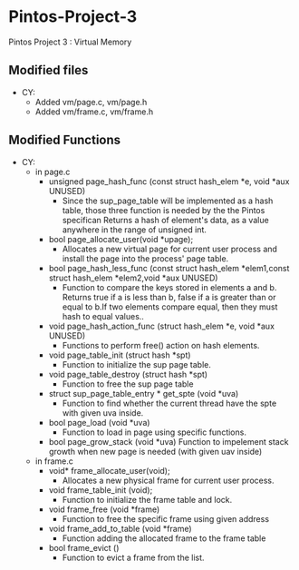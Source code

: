 # Pintos-Project-3
Pintos Project 3 : Virtual Memory



## Modified files

* CY:
  * Added vm/page.c, vm/page.h
  * Added vm/frame.c, vm/frame.h



## Modified Functions

* CY:
  * in page.c
  	* unsigned page_hash_func (const struct hash_elem *e, void *aux UNUSED)
  	  * Since the sup_page_table will be implemented as a hash table, those three function is needed by the the Pintos specifican Returns a hash of element's data, as a value anywhere in the range of unsigned int.
    * bool page_allocate_user(void *upage);
      * Allocates a new virtual page for current user process and install the page into the process' page table. 
    * bool page_hash_less_func (const struct hash_elem *elem1,const struct hash_elem *elem2,void *aux UNUSED)
      * Function to compare the keys stored in elements a and b. Returns true if a is less than b, false if a is greater than or equal to b.If two elements compare equal, then they must hash to equal values..
    * void page_hash_action_func (struct hash_elem *e, void *aux UNUSED)
      * Functions to perform free() action on hash elements.
    * void page_table_init (struct hash *spt)
      * Function to initialize the sup page table.
    * void page_table_destroy (struct hash *spt)
      * Function to free the sup page table
    * struct sup_page_table_entry * get_spte (void *uva)
      * Function to find whether the current thread have the spte with given uva inside.
    * bool page_load (void *uva)
      * Function to load in page using specific functions.
    * bool page_grow_stack (void *uva)
      Function to impelement stack growth when new page is needed (with given uav inside)
  * in frame.c
    * void* frame_allocate_user(void);
      * Allocates a new physical frame for current user process.
    * void frame_table_init (void);
      * Function to initialize the frame table and lock.
    * void frame_free (void *frame)
      * Function to free the specific frame using given address
    * void frame_add_to_table (void *frame)
      * Function adding the allocated frame to the frame table
    * bool frame_evict ()
      * Function to evict a frame from the list.